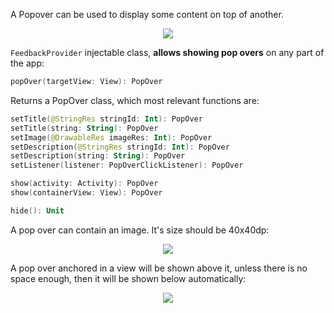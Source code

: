 A Popover can be used to display some content on top of another.

<p align="center">
    <img src="../../../../../../../../doc/images/popovers/popover-3.gif">
</p>

`FeedbackProvider` injectable class, **allows showing pop overs** on any part of the app:

```kotlin
popOver(targetView: View): PopOver
```
Returns a PopOver class, which most relevant functions are:

```kotlin
setTitle(@StringRes stringId: Int): PopOver
setTitle(string: String): PopOver
setImage(@DrawableRes imageRes: Int): PopOver
setDescription(@StringRes stringId: Int): PopOver
setDescription(string: String): PopOver
setListener(listener: PopOverClickListener): PopOver

show(activity: Activity): PopOver
show(containerView: View): PopOver

hide(): Unit
```

A pop over can contain an image. It's size should be 40x40dp:
<p align="center">
    <img src="../../../../../../../../doc/images/popovers/popover-1.gif">
</p>


A pop over anchored in a view will be shown above it, unless there is no space enough, then it will be shown below automatically:

<p align="center">
    <img src="../../../../../../../../doc/images/popovers/popover-3.gif">
</p>
